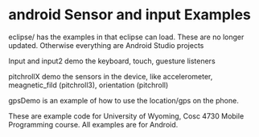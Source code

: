 android Sensor and input Examples
===========
eclipse/ has the examples in that eclipse can load. These are no longer updated.  Otherwise everything are Android Studio projects

Input and input2 demo the keyboard, touch, guesture listeners

pitchrollX demo the sensors in the device, like accelerometer, meagnetic_fild (pitchroll3), orientation (pitchroll)

gpsDemo is an example of how to use the location/gps on the phone.

These are example code for University of Wyoming, Cosc 4730 Mobile Programming course.
All examples are for Android.
